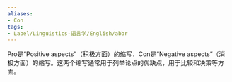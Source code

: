 ```yaml
---
aliases:
- Con
tags:
- Label/Linguistics-语言学/English/abbr
---
```


Pro是“Positive aspects”（积极方面）的缩写，Con是“Negative aspects”（消极方面）的缩写。这两个缩写通常用于列举论点的优缺点，用于比较和决策等方面。
